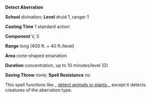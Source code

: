  **Detect Aberration**

**School** divination; **Level** druid 1, ranger 1

**Casting Time** 1 standard action

**Component** V, S

**Range** long (400 ft. + 40 ft./level)

**Area** cone-shaped emanation

**Duration** concentration, up to 10 minutes/level (D)

**Saving Throw** none; **Spell Resistance** no

This spell functions like _ [detect animals or plants](../../spells/detectAnimalsOrPlants.html#_detect-animals-or-plants),_ except it detects creatures of the aberration type.


